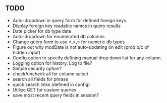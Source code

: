 ## TODO
- Auto-dropdown in query form for defined foreign keys.
- Display foreign key readable names in query results
- Date picker for db type date
- Auto-dropdown for enumerated db columns
- Change query form to use <,>,= for numeric db types
- Figure out why modDate is not auto-updating on edit (prob b/c of hidden input)
- Config option to specify defining manual drop down list for any column.
- Logging option for history.  Log to file?
- Simple security option?
- check/uncheck all for column select
- search all fields for phrase
- quick search links (defined in config)
- Utilize GET for custom queries
- save most recent query fields in session?